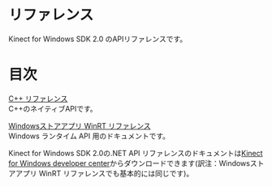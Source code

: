 リファレンス  
=========  

Kinect for Windows SDK 2.0 のAPIリファレンスです。  

<span id="ID4ER"></span>

目次
===============  

[C++ リファレンス](Reference/C++_Reference.md)    
C++のネイティブAPIです。

[Windowsストアアプリ WinRT リファレンス](Reference/Kinect_for_Windows_v2.md)    
Windows ランタイム API 用のドキュメントです。  

Kinect for Windows SDK 2.0の.NET API リファレンスのドキュメントは[Kinect for Windows developer center](http://go.microsoft.com/fwlink/?LinkId=510408)からダウンロードできます(訳注：Windowsストアアプリ WinRT リファレンスでも基本的には同じです)。



<!--Please do not edit the data in the comment block below.-->
<!--
TOCTitle : Reference
RLTitle : Reference
KeywordA : O:Microsoft.Kinect.k4w_reference_v2
KeywordA : bd4fd9ea-9d8e-5c5d-9ec8-482c28298b5e
KeywordK : Reference
KeywordK : Kinect for Windows SDK, introduction
AssetID : bd4fd9ea-9d8e-5c5d-9ec8-482c28298b5e
Locale : en-us
CommunityContent : 1
TopicType : kbOrient
DocSet : K4Wv2
ProjType : K4Wv2Proj
Technology : Kinect for Windows
Product : Kinect for Windows SDK v2
productversion : 20
-->

